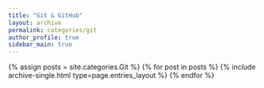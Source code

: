```yaml
---
title: "Git & GitHub"
layout: archive
permalink: categories/git
author_profile: true
sidebar_main: true
---
```


{% assign posts = site.categories.Git %}
{% for post in posts %} {% include archive-single.html type=page.entries_layout %} {% endfor %}
